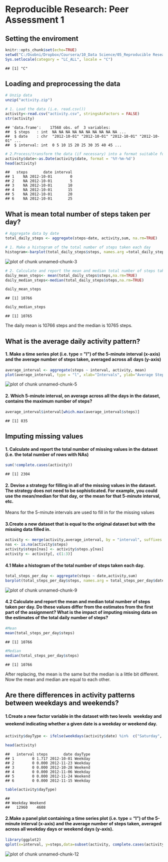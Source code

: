 # Reproducible Research: Peer Assessment 1
## Setting the enviroment

```r
knitr::opts_chunk$set(echo=TRUE)
setwd("C:/Osobni/Dropbox/Coursera/10_Data Science/05_Reproducible Research/Peer assigment 1")
Sys.setlocale(category = "LC_ALL", locale = "C")
```

```
## [1] "C"
```

## Loading and preprocessing the data

```r
# Unzip data
unzip("activity.zip")

# 1. Load the data (i.e. read.csv())
activity<-read.csv("activity.csv", stringsAsFactors = FALSE)
str(activity)
```

```
## 'data.frame':	17568 obs. of  3 variables:
##  $ steps   : int  NA NA NA NA NA NA NA NA NA NA ...
##  $ date    : chr  "2012-10-01" "2012-10-01" "2012-10-01" "2012-10-01" ...
##  $ interval: int  0 5 10 15 20 25 30 35 40 45 ...
```

```r
# 2.Process/transform the data (if necessary) into a format suitable for your analysis
activity$date<-as.Date(activity$date, format = '%Y-%m-%d')
head(activity)
```

```
##   steps       date interval
## 1    NA 2012-10-01        0
## 2    NA 2012-10-01        5
## 3    NA 2012-10-01       10
## 4    NA 2012-10-01       15
## 5    NA 2012-10-01       20
## 6    NA 2012-10-01       25
```

## What is mean total number of steps taken per day?


```r
# Aggregate data by date
total_daily_steps <- aggregate(steps~date, activity,sum, na.rm=TRUE)

# 1. Make a histogram of the total number of steps taken each day
histogram<-barplot(total_daily_steps$steps, names.arg =total_daily_steps$date, xlab = "Date",ylab="Total Daily Steps", main="Number of Steps per Day")
```

![plot of chunk unnamed-chunk-3](./PA1_template_files/figure-html/unnamed-chunk-3.png) 

```r
# 2. Calculate and report the mean and median total number of steps taken per day
daily_mean_steps<- mean(total_daily_steps$steps,na.rm=TRUE)
daily_median_steps<-median(total_daily_steps$steps,na.rm=TRUE)
```


```r
daily_mean_steps
```

```
## [1] 10766
```

```r
daily_median_steps
```

```
## [1] 10765
```

The daily mean is 10766 steps and the median is 10765 steps.

## What is the average daily activity pattern?

#### 1. Make a time series plot (i.e. type = "l") of the 5-minute interval (x-axis) and the average number of steps taken, averaged across all days (y-axis)


```r
average_interval <- aggregate(steps ~ interval, activity, mean)
plot(average_interval, type = "l", xlab="Intervals", ylab="Average Steps per interval", main="Average steps per interval")
```

![plot of chunk unnamed-chunk-5](./PA1_template_files/figure-html/unnamed-chunk-5.png) 

#### 2. Which 5-minute interval, on average across all the days in the dataset, contains the maximum number of steps?


```r
average_interval$interval[which.max(average_interval$steps)]
```

```
## [1] 835
```


## Imputing missing values

#### 1. Calculate and report the total number of missing values in the dataset (i.e. the total number of rows with NAs)


```r
sum(!complete.cases(activity))
```

```
## [1] 2304
```

#### 2. Devise a strategy for filling in all of the missing values in the dataset. The strategy does not need to be sophisticated. For example, you could use the mean/median for that day, or the mean for that 5-minute interval, etc.
Means for the 5-minute intervals are used to fill in for the missing values

#### 3.Create a new dataset that is equal to the original dataset but with the missing data filled in.


```r
activity <- merge(activity,average_interval, by = "interval", suffixes = c("", ".y"))
nas <- is.na(activity$steps)
activity$steps[nas] <- activity$steps.y[nas]
activity <- activity[, c(1:3)]
```

#### 4.1 Make a histogram of the total number of steps taken each day.


```r
total_steps_per_day <- aggregate(steps ~ date,activity,sum)
barplot(total_steps_per_day$steps, names.arg = total_steps_per_day$date, xlab = "Date", ylab = "Total number of Steps",main="Total Steps per Day")
```

![plot of chunk unnamed-chunk-9](./PA1_template_files/figure-html/unnamed-chunk-9.png) 

#### 4.2 Calculate and report the mean and median total number of steps taken per day. Do these values differ from the estimates from the first part of the assignment? What is the impact of imputing missing data on the estimates of the total daily number of steps?


```r
#Mean
mean(total_steps_per_day$steps)
```

```
## [1] 10766
```

```r
#Median
median(total_steps_per_day$steps)
```

```
## [1] 10766
```

After replacing, the mean is the same but the median is a little bit different. Now the mean and median are equal to each other.

## Are there differences in activity patterns between weekdays and weekends?

#### 1.Create a new factor variable in the dataset with two levels  weekday and weekend indicating whether a given date is a weekday or weekend day.


```r
activity$dayType <- ifelse(weekdays(activity$date) %in%  c("Saturday", "Sunday"),'Weekend','Weekday')

head(activity)
```

```
##   interval steps       date dayType
## 1        0 1.717 2012-10-01 Weekday
## 2        0 0.000 2012-11-23 Weekday
## 3        0 0.000 2012-10-28 Weekend
## 4        0 0.000 2012-11-06 Weekday
## 5        0 0.000 2012-11-24 Weekend
## 6        0 0.000 2012-11-15 Weekday
```

```r
table(activity$dayType)
```

```
## 
## Weekday Weekend 
##   12960    4608
```

#### 2.Make a panel plot containing a time series plot (i.e. type = “l”) of the 5-minute interval (x-axis) and the average number of steps taken, averaged across all weekday days or weekend days (y-axis).


```r
library(ggplot2)
qplot(x=interval, y=steps,data=subset(activity, complete.cases(activity)),geom='smooth', stat='summary', fun.y=mean) + facet_grid(dayType~.) + facet_wrap(~dayType,nrow=2) + theme(strip.background = element_rect(fill="#ffe5cc")) + labs(title=' Average steps per days, analyzing weekdays and weekend patterns')
```

![plot of chunk unnamed-chunk-12](./PA1_template_files/figure-html/unnamed-chunk-12.png) 
